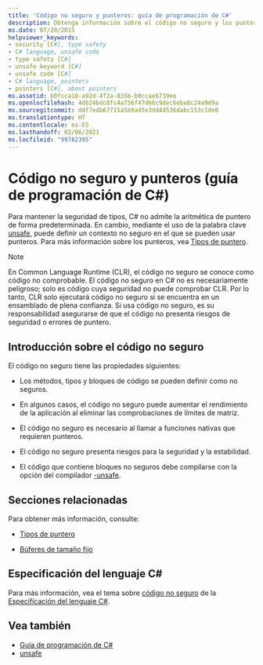 ```yaml
---
title: 'Código no seguro y punteros: guía de programación de C#'
description: Obtenga información sobre el código no seguro y los punteros. Aunque C# no admite punteros, la palabra clave unsafe permite definir un contexto no seguro en el que pueden usarse punteros.
ms.date: 07/20/2015
helpviewer_keywords:
- security [C#], type safety
- C# language, unsafe code
- type safety [C#]
- unsafe keyword [C#]
- unsafe code [C#]
- C# language, pointers
- pointers [C#], about pointers
ms.assetid: b0fcca10-a92d-4f2a-835b-b0ccae6739ee
ms.openlocfilehash: 4d624bdc8fc4a756f47d66c9dec6eba8c24a9d9a
ms.sourcegitcommit: ddf7edb67715a5b9a45e3dd44536dabc153c1de0
ms.translationtype: HT
ms.contentlocale: es-ES
ms.lasthandoff: 02/06/2021
ms.locfileid: "99782395"
---
```

# <a name="unsafe-code-and-pointers-c-programming-guide"></a>Código no seguro y punteros (guía de programación de C#)

Para mantener la seguridad de tipos, C# no admite la aritmética de puntero de forma predeterminada. En cambio, mediante el uso de la palabra clave [unsafe](../../language-reference/keywords/unsafe.md), puede definir un contexto no seguro en el que se pueden usar punteros. Para más información sobre los punteros, vea [Tipos de puntero](pointer-types.md).  
  
> [!NOTE]
> En Common Language Runtime (CLR), el código no seguro se conoce como código no comprobable. El código no seguro en C# no es necesariamente peligroso; solo es código cuya seguridad no puede comprobar CLR. Por lo tanto, CLR solo ejecutará código no seguro si se encuentra en un ensamblado de plena confianza. Si usa código no seguro, es su responsabilidad asegurarse de que el código no presenta riesgos de seguridad o errores de puntero.  
  
## <a name="unsafe-code-overview"></a>Introducción sobre el código no seguro

El código no seguro tiene las propiedades siguientes:

- Los métodos, tipos y bloques de código se pueden definir como no seguros.

- En algunos casos, el código no seguro puede aumentar el rendimiento de la aplicación al eliminar las comprobaciones de límites de matriz.

- El código no seguro es necesario al llamar a funciones nativas que requieren punteros.

- El código no seguro presenta riesgos para la seguridad y la estabilidad.

- El código que contiene bloques no seguros debe compilarse con la opción del compilador [-unsafe](../../language-reference/compiler-options/unsafe-compiler-option.md).
  
## <a name="related-sections"></a>Secciones relacionadas

Para obtener más información, consulte:

- [Tipos de puntero](pointer-types.md)

- [Búferes de tamaño fijo](fixed-size-buffers.md)

## <a name="c-language-specification"></a>Especificación del lenguaje C#

Para más información, vea el tema sobre [código no seguro](~/_csharplang/spec/unsafe-code.md) de la [Especificación del lenguaje C#](~/_csharplang/spec/introduction.md).
  
## <a name="see-also"></a>Vea también

- [Guía de programación de C#](../index.md)
- [unsafe](../../language-reference/keywords/unsafe.md)
